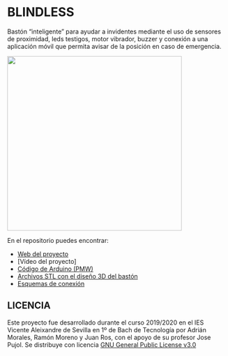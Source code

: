 # BLINDLESS
Bastón “inteligente” para ayudar a invidentes mediante el uso de sensores de proximidad, leds testigos, motor vibrador, buzzer y conexión a una aplicación móvil que permita avisar de la posición en caso de emergencia.

<img src="Imágenes/Ciego icono.png" width="400" align="centre"> 

En el repositorio puedes encontrar:
- [Web del proyecto](https://sites.google.com/iesvaleix.com/blindless)
- [Vídeo del proyecto]
- [Código de Arduino (PMW)](https://github.com/Josepujol/ProyectosEstudiantes/blob/master/GafasInvidentes/Codigo_gafas.ino)
- [Archivos STL con el diseño 3D del bastón](https://github.com/Josepujol/ProyectosEstudiantes/blob/master/GafasInvidentes/Gafas.stl)
- [Esquemas de conexión](https://github.com/adrian-45x/blindless/tree/master/Esquemas%20de%20conexi%C3%B3n)

## LICENCIA
Este proyecto fue desarrollado durante el curso 2019/2020 en el IES Vicente Aleixandre de Sevilla en 1º de Bach de Tecnología por Adrián Morales, Ramón Moreno y Juan Ros, con el apoyo de su profesor Jose Pujol. Se distribuye con licencia [GNU General Public License v3.0](https://www.gnu.org/licenses/gpl-3.0.html)

